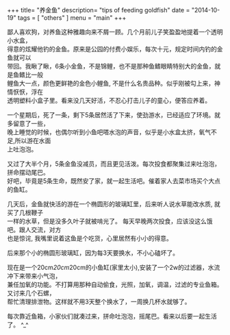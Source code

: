+++
title= "养金鱼"
description= "tips of feeding goldfish"
date = "2014-10-19"
tags = [
    "others"
]
menu = "main"
+++

  鄙人喜欢狗，对养鱼这种雅趣向来不屑一顾。几个月前儿子笑盈盈地提着一个透明小水盒，  
得意的炫耀他钓的金鱼。原来是公园的付费小娱乐，每次十元，规定时间内钓的金鱼就可以  
带回。我瞅了瞅，6条小金鱼，不是锦鲤，也不是那种鱼鳍眼睛特别大的金鱼，就是鱼鳍比一般  
鲤鱼大一点，颜色更鲜艳的金色小鲤鱼, 不是什么名贵品种。似乎刚被勾上来，神情恹恹，浮在  
透明塑料小盒子里。看来没几天好活，不忍心打击儿子的童心，便答应养着。  
  
  一个星期后，死了一条，剩下5条居然活了下来，使劲游水，已经适应了环境。就多留意了一些，  
晚上睡觉的时候，也偶尔听到小鱼吧嗒水泡的声音，似乎是小水盒太挤，氧气不足,所以游在水面  
上吐泡泡。  

  又过了大半个月，5条金鱼没减员，而且更见活泼。每次投食都聚集过来吐泡泡，拼命摆动尾巴。  
好吧，毕竟是5条生命，既然安了家，就一起生活吧。催着家人去菜市场买个大点的鱼缸。  
  
  几天后，金鱼就快活的游在一个椭圆形的玻璃缸里，后来听人说水草能改水质, 就买了几根鞭子  
一样的水草，但是没多久叶子就被啃光了。 每天早晚两次投食，应该没这么饿吧。跟人交流，对方  
也是惊诧, 我嘴里说着这鱼是个吃货，心里居然有小小的得意。  

  后来那个小的椭圆形玻璃缸，因为每3天要换水，不小心磕坏了。  

  现在是一个20cm*20cm*20cm的小鱼缸(家里太小),安装了一个2w的过滤器，水流冲下来带来小气泡，  
兼任加氧的功能。不打算用那种自动偷食，光照，加氧，调温，过滤的专业鱼箱。又讨来几个石螺，  
帮忙清理排泄物。这样就不用3天整个换水了，一周换几杯水就够了。  

  每次靠近鱼箱，小家伙们就凑过来，拼命吐泡泡，摇尾巴。看来以后要一起生活了。 ^_^  

